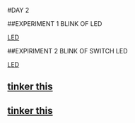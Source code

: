 #DAY 2 

##EXPERIMENT 1 BLINK OF LED

[LED](https://github.com/shabeeba2003/10_Days_Internship/blob/main/img/day2exp1led.png)

##EXPIRIMENT 2 BLINK OF SWITCH LED

[LED](https://github.com/shabeeba2003/10_Days_Internship/blob/main/img/day2%20exp2%20led)

[tinker this](https://www.tinkercad.com/things/ibIIrtEel17-frantic-uusam/editel)
---

[tinker this](https://www.tinkercad.com/things/8exKWYeaVAz-brave-snaget-turing/editel)
---
